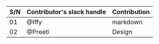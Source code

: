 |S/N| Contributor's slack handle| Contribution|
|--|--------|-----------------------|
|01| @Iffy  |  markdown|
|02| @Preeti|Design|